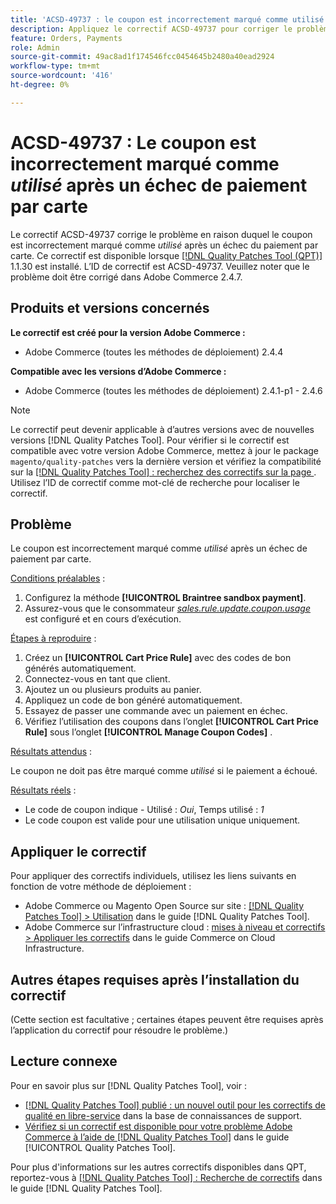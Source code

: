 ```yaml
---
title: 'ACSD-49737 : le coupon est incorrectement marqué comme utilisé après un paiement par carte en échec'
description: Appliquez le correctif ACSD-49737 pour corriger le problème Adobe Commerce en raison duquel le coupon est incorrectement marqué comme utilisé après l’échec du paiement de la carte.
feature: Orders, Payments
role: Admin
source-git-commit: 49ac8ad1f174546fcc0454645b2480a40ead2924
workflow-type: tm+mt
source-wordcount: '416'
ht-degree: 0%

---
```


# ACSD-49737 : Le coupon est incorrectement marqué comme *utilisé* après un échec de paiement par carte

Le correctif ACSD-49737 corrige le problème en raison duquel le coupon est incorrectement marqué comme *utilisé* après un échec du paiement par carte. Ce correctif est disponible lorsque [[!DNL Quality Patches Tool (QPT)]](https://experienceleague.adobe.com/en/docs/commerce-knowledge-base/kb/announcements/commerce-announcements/magento-quality-patches-released-new-tool-to-self-serve-quality-patches) 1.1.30 est installé. L’ID de correctif est ACSD-49737. Veuillez noter que le problème doit être corrigé dans Adobe Commerce 2.4.7.

## Produits et versions concernés

**Le correctif est créé pour la version Adobe Commerce :**

* Adobe Commerce (toutes les méthodes de déploiement) 2.4.4

**Compatible avec les versions d’Adobe Commerce :**

* Adobe Commerce (toutes les méthodes de déploiement) 2.4.1-p1 - 2.4.6

>[!NOTE]
>
>Le correctif peut devenir applicable à d’autres versions avec de nouvelles versions [!DNL Quality Patches Tool]. Pour vérifier si le correctif est compatible avec votre version Adobe Commerce, mettez à jour le package `magento/quality-patches` vers la dernière version et vérifiez la compatibilité sur la [[!DNL Quality Patches Tool] : recherchez des correctifs sur la page ](https://experienceleague.adobe.com/tools/commerce-quality-patches/index.html). Utilisez l’ID de correctif comme mot-clé de recherche pour localiser le correctif.

## Problème

Le coupon est incorrectement marqué comme *utilisé* après un échec de paiement par carte.

<u>Conditions préalables</u> :

1. Configurez la méthode **[!UICONTROL Braintree sandbox payment]**.
1. Assurez-vous que le consommateur [*sales.rule.update.coupon.usage*](https://experienceleague.adobe.com/docs/commerce-operations/configuration-guide/message-queues/consumers.html?lang=en) est configuré et en cours d’exécution.

<u>Étapes à reproduire</u> :

1. Créez un **[!UICONTROL Cart Price Rule]** avec des codes de bon générés automatiquement.
1. Connectez-vous en tant que client.
1. Ajoutez un ou plusieurs produits au panier.
1. Appliquez un code de bon généré automatiquement.
1. Essayez de passer une commande avec un paiement en échec.
1. Vérifiez l’utilisation des coupons dans l’onglet **[!UICONTROL Cart Price Rule]** sous l’onglet **[!UICONTROL Manage Coupon Codes]** .

<u>Résultats attendus</u> :

Le coupon ne doit pas être marqué comme *utilisé* si le paiement a échoué.

<u>Résultats réels</u> :

* Le code de coupon indique - Utilisé : *Oui*, Temps utilisé : *1*
* Le code coupon est valide pour une utilisation unique uniquement.

## Appliquer le correctif

Pour appliquer des correctifs individuels, utilisez les liens suivants en fonction de votre méthode de déploiement :

* Adobe Commerce ou Magento Open Source sur site : [[!DNL Quality Patches Tool] > Utilisation](https://experienceleague.adobe.com/docs/commerce-operations/tools/quality-patches-tool/usage.html) dans le guide [!DNL Quality Patches Tool].
* Adobe Commerce sur l’infrastructure cloud : [mises à niveau et correctifs > Appliquer les correctifs](https://experienceleague.adobe.com/docs/commerce-cloud-service/user-guide/develop/upgrade/apply-patches.html) dans le guide Commerce on Cloud Infrastructure.

## Autres étapes requises après l’installation du correctif

(Cette section est facultative ; certaines étapes peuvent être requises après l’application du correctif pour résoudre le problème.) 

## Lecture connexe

Pour en savoir plus sur [!DNL Quality Patches Tool], voir :

* [[!DNL Quality Patches Tool] publié : un nouvel outil pour les correctifs de qualité en libre-service](https://experienceleague.adobe.com/en/docs/commerce-knowledge-base/kb/announcements/commerce-announcements/magento-quality-patches-released-new-tool-to-self-serve-quality-patches) dans la base de connaissances de support.
* [Vérifiez si un correctif est disponible pour votre problème Adobe Commerce à l’aide de  [!DNL Quality Patches Tool]](/help/tools/quality-patches-tool/patches-available-in-qpt/check-patch-for-magento-issue-with-magento-quality-patches.md) dans le guide [!UICONTROL Quality Patches Tool].


Pour plus d&#39;informations sur les autres correctifs disponibles dans QPT, reportez-vous à [[!DNL Quality Patches Tool] : Recherche de correctifs](https://experienceleague.adobe.com/tools/commerce-quality-patches/index.html) dans le guide [!DNL Quality Patches Tool].
